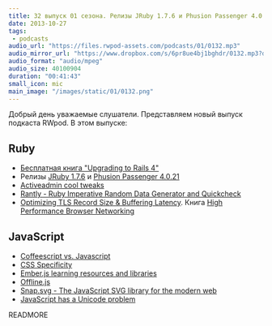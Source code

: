 ```yaml
---
title: 32 выпуск 01 сезона. Релизы JRuby 1.7.6 и Phusion Passenger 4.0.21, Rantly, Coffeescript vs. Javascript, Offline.js и прочее
date: 2013-10-27
tags:
 - podcasts
audio_url: "https://files.rwpod-assets.com/podcasts/01/0132.mp3"
audio_mirror_url: "https://www.dropbox.com/s/6pr8ue4bj1bghdr/0132.mp3?dl=1"
audio_format: "audio/mpeg"
audio_size: 40100904
duration: "00:41:43"
small_icon: mic
main_image: "/images/static/01/0132.png"
---
```


Добрый день уважаемые слушатели. Представляем новый выпуск подкаста RWpod. В этом выпуске:

## Ruby

 - [Бесплатная книга "Upgrading to Rails 4"](http://www.upgradingtorails4.com/)
 - Релизы [JRuby 1.7.6](http://www.jruby.org/2013/10/22/jruby-1-7-6) и [Phusion Passenger 4.0.21](http://blog.phusion.nl/2013/10/23/phusion-passenger-4-0-21-released-supports-os-x-mavericks-jruby-1-7-6/)
 - [Activeadmin cool tweaks](http://amolnpujari.wordpress.com/2013/10/23/activeadmin-cool-tweaks/)
 - [Rantly - Ruby Imperative Random Data Generator and Quickcheck](https://github.com/hayeah/rantly)
 - [Optimizing TLS Record Size & Buffering Latency](http://www.igvita.com/2013/10/24/optimizing-tls-record-size-and-buffering-latency/). Книга [High Performance Browser Networking](http://chimera.labs.oreilly.com/books/1230000000545)

## JavaScript

 - [Coffeescript vs. Javascript](http://lostechies.com/bradcarleton/2013/10/23/coffeescript-vs-javascript-dog-eat-dog/)
 - [CSS Specificity](http://cssspecificity.com/)
 - [Ember.js learning resources and libraries](http://kalv.co.uk/2013/10/25/ember-dot-js-learning-resources.html)
 - [Offline.js](http://github.hubspot.com/offline/docs/welcome/)
 - [Snap.svg - The JavaScript SVG library for the modern web](http://snapsvg.io/)
 - [JavaScript has a Unicode problem](http://mathiasbynens.be/notes/javascript-unicode)

READMORE

